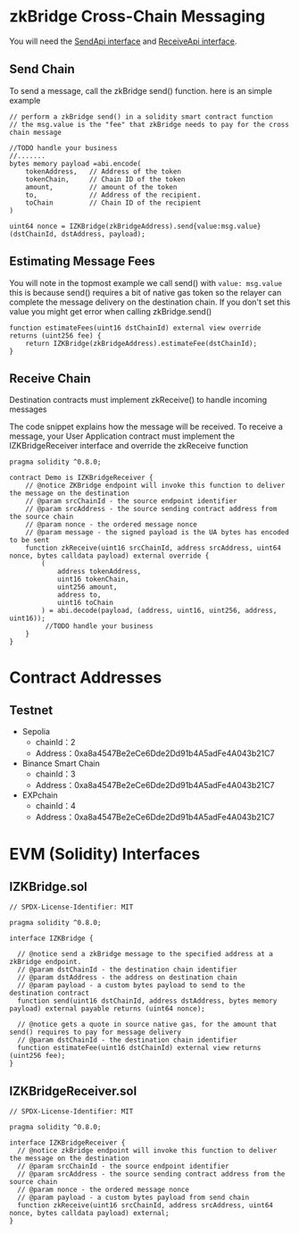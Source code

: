 # zkBridge Cross-Chain Messaging

You will need the [SendApi interface](#izkbridgesol) and [ReceiveApi interface](#izkbridgereceiversol).

## Send Chain

To send a message, call the zkBridge send() function.
here is an simple example

```solidity
// perform a zkBridge send() in a solidity smart contract function
// the msg.value is the "fee" that zkBridge needs to pay for the cross chain message

//TODO handle your business
//.......
bytes memory payload =abi.encode(
    tokenAddress,   // Address of the token
    tokenChain,     // Chain ID of the token
    amount,         // amount of the token
    to,             // Address of the recipient.
    toChain         // Chain ID of the recipient
)

uint64 nonce = IZKBridge(zkBridgeAddress).send{value:msg.value}(dstChainId, dstAddress, payload);
```

## Estimating Message Fees

You will note in the topmost example we call send() with `value: msg.value` this is because send() requires a bit of native gas token so the relayer can complete the message delivery on the destination chain. If you don't set this value you might get error when calling zkBridge.send()

```solidity
function estimateFees(uint16 dstChainId) external view override returns (uint256 fee) {
    return IZKBridge(zkBridgeAddress).estimateFee(dstChainId);
}
```

## Receive Chain

Destination contracts must implement zkReceive() to handle incoming messages

The code snippet explains how the message will be received.
To receive a message, your User Application contract must implement the IZKBridgeReceiver interface and override the zkReceive function

```solidity
pragma solidity ^0.8.0;

contract Demo is IZKBridgeReceiver {
    // @notice ZKBridge endpoint will invoke this function to deliver the message on the destination
    // @param srcChainId - the source endpoint identifier
    // @param srcAddress - the source sending contract address from the source chain
    // @param nonce - the ordered message nonce
    // @param message - the signed payload is the UA bytes has encoded to be sent
    function zkReceive(uint16 srcChainId, address srcAddress, uint64 nonce, bytes calldata payload) external override {
        (
            address tokenAddress,
            uint16 tokenChain,
            uint256 amount,
            address to,
            uint16 toChain
        ) = abi.decode(payload, (address, uint16, uint256, address, uint16));
         //TODO handle your business
    }
}
```

# Contract Addresses

## Testnet

- Sepolia
  - chainId：2
  - Address：0xa8a4547Be2eCe6Dde2Dd91b4A5adFe4A043b21C7
- Binance Smart Chain
  - chainId：3
  - Address：0xa8a4547Be2eCe6Dde2Dd91b4A5adFe4A043b21C7
- EXPchain
  - chainId：4
  - Address：0xa8a4547Be2eCe6Dde2Dd91b4A5adFe4A043b21C7

# EVM (Solidity) Interfaces

## IZKBridge.sol

```solidity
// SPDX-License-Identifier: MIT

pragma solidity ^0.8.0;

interface IZKBridge {

  // @notice send a zkBridge message to the specified address at a zkBridge endpoint.
  // @param dstChainId - the destination chain identifier
  // @param dstAddress - the address on destination chain
  // @param payload - a custom bytes payload to send to the destination contract
  function send(uint16 dstChainId, address dstAddress, bytes memory payload) external payable returns (uint64 nonce);

  // @notice gets a quote in source native gas, for the amount that send() requires to pay for message delivery
  // @param dstChainId - the destination chain identifier
  function estimateFee(uint16 dstChainId) external view returns (uint256 fee);
}
```

## IZKBridgeReceiver.sol

```solidity
// SPDX-License-Identifier: MIT

pragma solidity ^0.8.0;

interface IZKBridgeReceiver {
  // @notice zkBridge endpoint will invoke this function to deliver the message on the destination
  // @param srcChainId - the source endpoint identifier
  // @param srcAddress - the source sending contract address from the source chain
  // @param nonce - the ordered message nonce
  // @param payload - a custom bytes payload from send chain
  function zkReceive(uint16 srcChainId, address srcAddress, uint64 nonce, bytes calldata payload) external;
}
```

